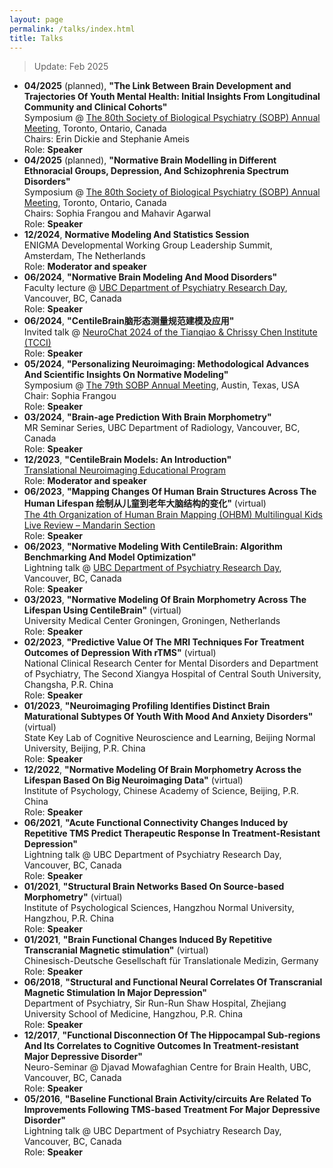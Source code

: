 ```yaml
---
layout: page
permalink: /talks/index.html
title: Talks
---
```

> Update: Feb 2025


- **04/2025** (planned), **"The Link Between Brain Development and Trajectories Of Youth Mental Health: Initial Insights From Longitudinal Community and Clinical Cohorts"** <br>
  Symposium @ [The 80th Society of Biological Psychiatry (SOBP) Annual Meeting](https://sobp.org/2025-sobp-annual-meeting/), Toronto, Ontario, Canada<br>
  Chairs: Erin Dickie and Stephanie Ameis<br>
  Role: **Speaker**<br>
- **04/2025** (planned), **"Normative Brain Modelling in Different Ethnoracial Groups, Depression, And Schizophrenia Spectrum Disorders"** <br>
  Symposium @ [The 80th Society of Biological Psychiatry (SOBP) Annual Meeting](https://sobp.org/2025-sobp-annual-meeting/), Toronto, Ontario, Canada<br>
  Chairs: Sophia Frangou and Mahavir Agarwal<br>
  Role: **Speaker**<br>
- **12/2024**, **Normative Modeling And Statistics Session** <br>
  ENIGMA Developmental Working Group Leadership Summit, Amsterdam, The Netherlands<br>
  Role: **Moderator and speaker**<br>
- **06/2024**, **"Normative Brain Modeling And Mood Disorders"** <br>
  Faculty lecture @ [UBC Department of Psychiatry Research Day](https://psychiatry.ubc.ca/research/2024-research-day/), Vancouver, BC, Canada<br>
  Role: **Speaker**<br>
- **06/2024**, **"CentileBrain脑形态测量规范建模及应用"**<br>
  Invited talk @ [NeuroChat 2024 of the Tianqiao & Chrissy Chen Institute (TCCI)](https://www.tmtpost.com/watch/7127389)<br>
  Role: **Speaker**<br>
- **05/2024**, **"Personalizing Neuroimaging: Methodological Advances And Scientific Insights On Normative Modeling"** <br>
  Symposium @ [The 79th SOBP Annual Meeting](https://pmg.joynadmin.org/documents/1036/66397cae2036d74f70327fd2.pdf), Austin, Texas, USA<br>
  Chair: Sophia Frangou<br>
  Role: **Speaker**<br>
- **03/2024**, **"Brain-age Prediction With Brain Morphometry"** <br>
  MR Seminar Series, UBC Department of Radiology, Vancouver, BC, Canada<br>
  Role: **Speaker**<br>
- **12/2023**, **"CentileBrain Models: An Introduction"** <br>
  [Translational Neuroimaging Educational Program](https://www.translational-neuro.org/)<br>
  Role: **Moderator and speaker**<br>
- **06/2023**, **"Mapping Changes Of Human Brain Structures Across The Human Lifespan 绘制从儿童到老年大脑结构的变化"** (virtual)<br>
  [The 4th Organization of Human Brain Mapping (OHBM) Multilingual Kids Live Review – Mandarin Section](https://ohbm-dic.github.io/kidsreview/2023/)<br>
  Role: **Speaker**<br>
- **06/2023**, **"Normative Modeling With CentileBrain: Algorithm Benchmarking And Model Optimization"** <br>
  Lightning talk @ [UBC Department of Psychiatry Research Day](https://psychiatry.ubc.ca/2023-ubc-psychiatry-annual-research-day/), Vancouver, BC, Canada<br>
  Role: **Speaker**<br>
- **03/2023**, **"Normative Modeling Of Brain Morphometry Across The Lifespan Using CentileBrain"** (virtual)<br>
  University Medical Center Groningen, Groningen, Netherlands<br>
  Role: **Speaker**<br>
- **02/2023**, **"Predictive Value Of The MRI Techniques For Treatment Outcomes of Depression With rTMS"** (virtual)<br>
  National Clinical Research Center for Mental Disorders and Department of Psychiatry, The Second Xiangya Hospital of Central South University, Changsha, P.R. China<br> 
  Role: **Speaker**<br>
- **01/2023**, **"Neuroimaging Profiling Identifies Distinct Brain Maturational Subtypes Of Youth With Mood And Anxiety Disorders"** (virtual)<br>
  State Key Lab of Cognitive Neuroscience and Learning, Beijing Normal University, Beijing, P.R. China<br>
  Role: **Speaker**<br>
- **12/2022**, **"Normative Modeling Of Brain Morphometry Across the Lifespan Based On Big Neuroimaging Data"** (virtual)<br>
  Institute of Psychology, Chinese Academy of Science, Beijing, P.R. China<br>
  Role: **Speaker**<br>
- **06/2021**, **"Acute Functional Connectivity Changes Induced by Repetitive TMS Predict Therapeutic Response In Treatment-Resistant Depression"** <br>
  Lightning talk @ UBC Department of Psychiatry Research Day, Vancouver, BC, Canada<br>
  Role: **Speaker**<br>
- **01/2021**, **"Structural Brain Networks Based On Source-based Morphometry"** (virtual)<br>
  Institute of Psychological Sciences, Hangzhou Normal University, Hangzhou, P.R. China<br>
  Role: **Speaker**<br>
- **01/2021**, **"Brain Functional Changes Induced By Repetitive Transcranial Magnetic stimulation"** (virtual)<br>
  Chinesisch-Deutsche Gesellschaft für Translationale Medizin, Germany<br>
  Role: **Speaker**<br>
- **06/2018**, **"Structural and Functional Neural Correlates Of Transcranial Magnetic Stimulation In Major Depression"** <br>
  Department of Psychiatry, Sir Run-Run Shaw Hospital, Zhejiang University School of Medicine, Hangzhou, P.R. China<br>
  Role: **Speaker**<br>
- **12/2017**, **"Functional Disconnection Of The Hippocampal Sub-regions And Its Correlates to Cognitive Outcomes In Treatment-resistant Major Depressive Disorder"** <br>
  Neuro-Seminar @ Djavad Mowafaghian Centre for Brain Health, UBC, Vancouver, BC, Canada<br>
  Role: **Speaker**<br>
- **05/2016**, **"Baseline Functional Brain Activity/circuits Are Related To Improvements Following TMS-based Treatment For Major Depressive Disorder"** <br>
  Lightning talk @ UBC Department of Psychiatry Research Day, Vancouver, BC, Canada<br>
  Role: **Speaker**<br>

<br>

<br>

  





